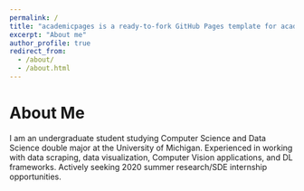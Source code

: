 ```yaml
---
permalink: /
title: "academicpages is a ready-to-fork GitHub Pages template for academic personal websites"
excerpt: "About me"
author_profile: true
redirect_from: 
  - /about/
  - /about.html
---
```


About Me
===
I am an undergraduate student studying Computer Science and Data Science double major at the University of Michigan. Experienced in working with data scraping, data visualization, Computer Vision applications, and DL frameworks. Actively seeking 2020 summer research/SDE internship opportunities.

